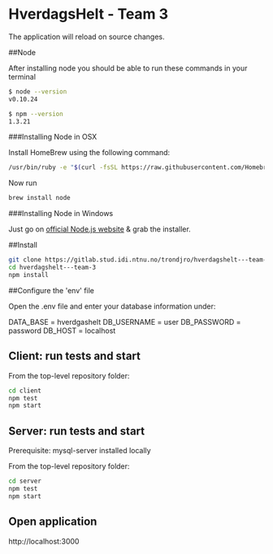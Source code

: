 # HverdagsHelt - Team 3

The application will reload on source changes.

##Node

After installing node you should be able to run these commands in your terminal

```sh
$ node --version
v0.10.24

$ npm --version
1.3.21
```

###Installing Node in OSX

Install HomeBrew using the following command:

```sh
/usr/bin/ruby -e "$(curl -fsSL https://raw.githubusercontent.com/Homebrew/install/master/install)"
```
Now run

```sh
brew install node 
```

###Installing Node in Windows

Just go on [official Node.js website](http://nodejs.org/) & grab the installer.


##Install

```sh
git clone https://gitlab.stud.idi.ntnu.no/trondjro/hverdagshelt---team-3.git
cd hverdagshelt---team-3
npm install
```

##Configure the 'env' file

Open the .env file and enter your database information under: 

DATA_BASE = hverdgashelt
DB_USERNAME = user
DB_PASSWORD = password
DB_HOST = localhost

## Client: run tests and start

From the top-level repository folder:

```sh
cd client
npm test
npm start
```

## Server: run tests and start

Prerequisite: mysql-server installed locally

From the top-level repository folder:

```sh
cd server
npm test
npm start
```

## Open application

http://localhost:3000
